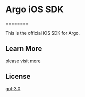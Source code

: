 
# Argo iOS SDK

========

This is the official iOS SDK for Argo.

## Learn More

please visit [more](https://docs.analysys.cn/ark/integration/sdk/ios)


## License

[gpl-3.0](https://www.gnu.org/licenses/gpl-3.0.txt)


